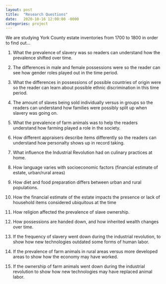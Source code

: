 ```yaml
---
layout: post
title:  "Research Questions"
date:   2020-10-16 12:00:00 -0000
categories: project
---
```

We are studying York County estate inventories from 1700 to 1800 in order to find out...

1. What the prevalence of slavery was so readers can understand how the prevalence shifted over time.

2. The differences in male and female possessions were so the reader can see how gender roles played out in the time period.

3. What the differences in possessions of possible countries of origin were so the reader can learn about possible ethnic discrimination in this time period.

4. The amount of slaves being sold individually versus in groups so the readers can understand how families were possibly split up when slavery was going on.

5. What the prevalence of farm animals was to help the readers understand how farming played a role in the society.

6. How different appraisers describe items differently so the readers can understand how personalty shows up in record taking.

7. What influence the Industrial Revolution had on culinary practices at home.

8. How language varies with socioeconomic factors (financial estimate of estate, urban/rural areas)

9. How diet and food preparation differs between urban and rural populations.

10. How the financial estimate of the estate impacts the presence or lack of household items considered ubiquitous at the time

11. How religion affected the prevalence of slave ownership.

12. How possessions are handed down, and how inherited wealth changes over time.

13. If the frequency of slavery went down during the industrial revolution, to show how new technologies outdated some forms of human labor.

14. If the prevalence of farm animals in rural areas versus more developed areas to show how the economy may have worked.

15. If the ownership of farm animals went down during the industrial revolution to show how new technologies may have replaced animal labor.
